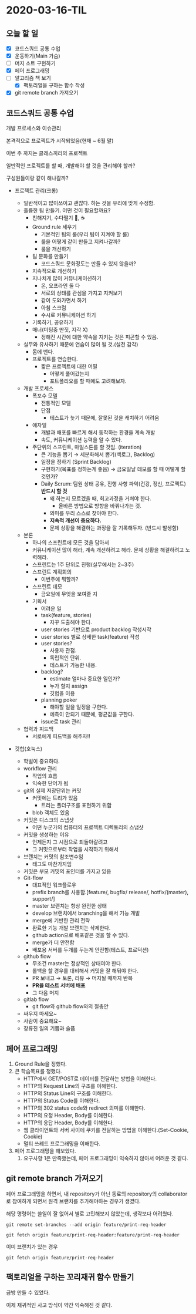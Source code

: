 # 2020-03-16-TIL

## 오늘 할 일

- [x] 코드스쿼드 공통 수업
- [x] 운동하기(Main 가슴)
- [ ] 머지 소트 구현하기
- [x] 페어 프로그래밍
- [ ] 알고리즘 책 보기
  - [x] 팩토리얼을 구하는 함수 작성
- [x] git remote branch 가져오기

## 코드스쿼드 공통 수업

개발 프로세스와 이슈관리

본격적으로 프로젝트가 시작되었음(현재 ~ 6월 말)

이번 주 까지는 클래스끼리의 프로젝트

일반적인 프로젝트를 할 때, 개발해야 할 것을 관리해야 할까?

구성원들이랑 같이 해나갈까?

- 프로젝트 관리(크롱)
  - 일반적이고 많이쓰이고 괜찮다. 하는 것을 우리에 맞게 수정함.
  - 훌륭한 팀 만들기. 어떤 것이 필요할까요?
    - 친해지기, 수다떨기 🍺, ☕️
    - Ground rule 세우기
      - 기본적인 팀의 룰(우리 팀이 지켜야 할 룰)
      - 룰을 어떻게 같이 만들고 지켜나갈까?
      - 룰을 개선하기
    - 팀 문화를 만들기
      - 코드스쿼드 문화정도는 만들 수 있지 않을까?
    - 지속적으로 개선하기
    - 지나치게 많이 커뮤니케이션하기
      - 온, 오프라인 둘 다
      - 서로의 상태를 관심을 가지고 지켜보기
      - 같이 도와가면서 하기
      - 아침 스크럼
      - 수시로 커뮤니케이션 하기
    - 기록하기, 공유하기
    - 매너(미팅중 딴짓, 지각 X)
      - 정해진 시간에 대한 약속을 지키는 것은 피곤할 수 있음.
  - 실무와 유사하기 때문에 연습이 많이 될 것.(실전 감각)
    - 몸에 밴다.
    - 프로젝트를 연습한다.
      - 짧은 프로젝트에 대한 어필
        - 어떻게 풀어갔는지
        - 포트폴리오를 할 때에도 고려해보자.
  - 개발 프로세스
    - 폭포수 모델
      - 전통적인 모델
      - 단점
        - 테스트가 늦기 때문에, 잘못된 것을 캐치하기 어려움
    - 애자일
      - 개발과 배포를 빠르게 해서 동작하는 환경을 계속 개발
      - 속도, 커뮤니케이션 능력을 알 수 있다.
    - 주단위의 스프린트, 마일스톤를 할 것임. (iteration)
      - 큰 기능을 뽑기 → 세분화해서 뽑기(백로그, Backlog)
      - 일정을 정하기 (Sprint Backlog)
      - 구현하기(목표를 정하는게 좋음) → 금요일날 데모를 할 때 어떻게 할 것인가?
      - Daily Scrum: 팀원 상태 공유, 진행 사항 파악(건강, 정신, 프로젝트) **반드시 할 것**
        - 왜 하는지 모르겠을 때, 회고과정을 거쳐야 한다.
          - 올바른 방법으로 방향을 바꿔나가는 것.
        - 의미를 우리 스스로 찾아야 한다.
        - **지속적 개선이 중요하다.**
        - 문제 상황을 해결하는 과정을 잘 기록해두자. (반드시 발생함)
  - 본론
    - 하나의 스프린트에 모든 것을 담아서
    - 커뮤니케이션 많이 해라, 계속 개선하려고 해라. 문제 상황을 해결하려고 노력해라.
    - 스프린트는 1주 단위로 진행(실무에서는 2~3주)
    - 스프린트 계획회의
      - 이번주에 뭐할까?
    - 스프린트 데모
      - 금요일에 무엇을 보여줄 지
    - 기획서
      - 어려운 일
      - task(feature, stories)
        - 자꾸 도출해야 한다.
      - user stories 기반으로 product backlog 작성시작
      - user stories 별로 상세한 task(feature) 작성
      - user stories?
        - 사용자 관점.
        - 독립적인 단위.
        - 테스트가 가능한 내용.
      - backlog?
        - estimate 얼마나 중요한 일인가?
        - 누가 할지 assign
        - 깃헙을 이용
      - planning poker
        - 해야할 일을 일정을 구한다.
        - 예측이 안되기 때문에, 평균값을 구한다.
      - issue로 task 관리
  - 협력과 피드백
    - 서로에게 피드백을 해주자!!

- 깃헙(호눅스)
  - 학벌이 중요하다.
  - workflow 관리
    - 작업의 흐름
    - 익숙한 단어가 됨
  - git의 실제 저장단위는 커밋
    - 커밋에는 트리가 있음
      - 트리는 폴더구조를 표현하기 위함
    - blob 객체도 있음
  - 커밋은 디스크의 스냅샷
    - 어떤 누군가의 컴퓨터의 프로젝트 디렉토리의 스냅샷
  - 커밋을 생성하는 이유
    - 언제든지 그 시점으로 되돌아갈려고
    - 그 커밋으로부터 작업을 시작하기 위해서
  - 브랜치는 커밋의 참조변수임
    - 태그도 마찬가지임
  - 커밋은 부모 커밋의 포인터를 가지고 있음
  - Git-flow
    - 대표적인 워크플로우
    - prefix branch를 사용함.[feature/, bugfix/ release/, hotfix/(master), support/]
    - master 브랜치는 항상 완전한 상태
    - develop 브랜치에서 branching을 해서 기능 개발
    - merge에 기반한 관리 전략
    - 완료한 기능 개발 브랜치는 삭제한다.
    - github action으로 배포같은 것을 할 수 있다.
    - merge가 더 안전함
    - 배포용 서버를 두개를 두는게 안전함(테스트, 프로덕션)
  - github flow
    - 무조건 master는 정상적인 상태여야 한다.
    - 롤백을 할 경우를 대비해서 커밋을 잘 해둬야 한다.
    - PR 보내고 → 토론, 리뷰 → 머지될 때까지 반복
    - **PR을 테스트 서버에 배포**
    - 그 다음 머지
  - gitlab flow
    - git flow와 github flow와의 절충안
  - 싸우지 마세요~
  - 사람이 중요해요~
  - 장류진 일의 기쁨과 슬픔

## 페어 프로그래밍

1. Ground Rule을 정했다.
2. 큰 학습목표를 정했다.
   - HTTP에서 GET/POST로 데이터를 전달하는 방법을 이해한다.
   - HTTP의 Request Line의 구조를 이해한다.
   - HTTP의 Status Line의 구조를 이해한다.
   - HTTP의 Status Code를 이해한다.
   - HTTP의 302 status code와 redirect 의미를 이해한다.
   - HTTP의 요청 Header, Body를 이해한다.
   - HTTP의 응답 Header, Body를 이해한다.
   - 웹 클라이언트와 서버 사이에 쿠키를 전달하는 방법을 이해한다.(Set-Cookie, Cookie)
   - 멀티 쓰레드 프로그래밍을 이해한다.
3. 페어 프로그래밍을 해보았다.
   1. 요구사항 1은 만족했는데, 페어 프로그래밍이 익숙하지 않아서 어려운 것 같다.

## git remote branch 가져오기

페어 프로그래밍을 하면서, 내 repository가 아닌 동료의 repository의 collaborator로 참여하게 되면서 원격 브랜치를 추가해야하는 경우가 생겼다.

해당 명령어는 쓸일이 잘 없어서 별로 고민해보지 않았는데, 생각보다 어려웠다.

`git remote set-branches --add origin feature/print-req-header`

`git fetch origin feature/print-req-header:feature/print-req-header`

이미 브랜치가 있는 경우

`git fetch origin feature/print-req-header`

## 팩토리얼을 구하는 꼬리재귀 함수 만들기

금방 만들 수 있었다.

이제 재귀적인 사고 방식이 약간 익숙해진 것 같다.

